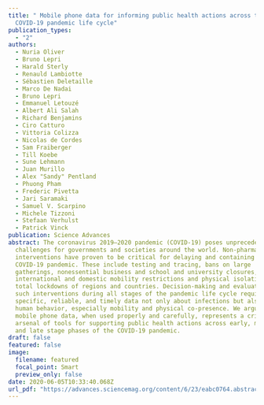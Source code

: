 ```yaml
---
title: " Mobile phone data for informing public health actions across the
  COVID-19 pandemic life cycle"
publication_types:
  - "2"
authors:
  - Nuria Oliver
  - Bruno Lepri
  - Harald Sterly
  - Renauld Lambiotte
  - Sébastien Deletaille
  - Marco De Nadai
  - Bruno Lepri
  - Emmanuel Letouzé
  - Albert Ali Salah
  - Richard Benjamins
  - Ciro Catturo
  - Vittoria Colizza
  - Nicolas de Cordes
  - Sam Fraiberger
  - Till Koebe
  - Sune Lehmann
  - Juan Murillo
  - Alex "Sandy" Pentland
  - Phuong Pham
  - Frederic Pivetta
  - Jari Saramaki
  - Samuel V. Scarpino
  - Michele Tizzoni
  - Stefaan Verhulst
  - Patrick Vinck
publication: Science Advances
abstract: The coronavirus 2019–2020 pandemic (COVID-19) poses unprecedented
  challenges for governments and societies around the world. Non-pharmaceutical
  interventions have proven to be critical for delaying and containing the
  COVID-19 pandemic. These include testing and tracing, bans on large
  gatherings, nonessential business and school and university closures,
  international and domestic mobility restrictions and physical isolation, and
  total lockdowns of regions and countries. Decision-making and evaluation or
  such interventions during all stages of the pandemic life cycle require
  specific, reliable, and timely data not only about infections but also about
  human behavior, especially mobility and physical co-presence. We argue that
  mobile phone data, when used properly and carefully, represents a critical
  arsenal of tools for supporting public health actions across early, middle,
  and late stage phases of the COVID-19 pandemic.
draft: false
featured: false
image:
  filename: featured
  focal_point: Smart
  preview_only: false
date: 2020-06-05T10:33:40.068Z
url_pdf: "https://advances.sciencemag.org/content/6/23/eabc0764.abstract"
---
```

